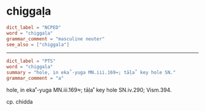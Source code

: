 # chiggaḷa

``` toml
dict_label = "NCPED"
word = "chiggaḷa"
grammar_comment = "masculine neuter"
see_also = ["chiggala"]
```

--------------------

``` toml
dict_label = "PTS"
word = "chiggaḷa"
summary = "hole, in eka˚-yuga MN.iii.169≈; tāḷa˚ key hole SN."
grammar_comment = "a"
```

hole, in eka˚\-yuga MN.iii.169≈; tāḷa˚ key hole SN.iv.290; Vism.394.

cp. chidda

